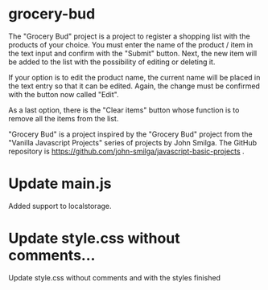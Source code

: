 # grocery-bud
The "Grocery Bud" project is a project to register a shopping list with the products of your choice.
You must enter the name of the product / item in the text input and confirm with the "Submit" button. Next, the new item will be added to the list with the possibility of editing or deleting it. 

If your option is to edit the product name, the current name will be placed in the text entry so that it can be edited. Again, the change must be confirmed with the button now called "Edit". 

As a last option, there is the "Clear items" button whose function is to remove all the items from the list. 

"Grocery Bud" is a project inspired by the "Grocery Bud" project from the "Vanilla Javascript Projects" series of projects by John Smilga. The GitHub repository is https://github.com/john-smilga/javascript-basic-projects .

# Update main.js
Added support to localstorage.

# Update style.css without comments...
Update style.css without comments and with the styles finished
